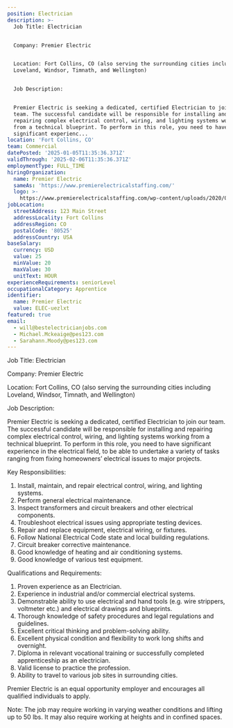 ```yaml
---
position: Electrician
description: >-
  Job Title: Electrician


  Company: Premier Electric 


  Location: Fort Collins, CO (also serving the surrounding cities including
  Loveland, Windsor, Timnath, and Wellington)


  Job Description:


  Premier Electric is seeking a dedicated, certified Electrician to join our
  team. The successful candidate will be responsible for installing and
  repairing complex electrical control, wiring, and lighting systems working
  from a technical blueprint. To perform in this role, you need to have
  significant experienc...
location: 'Fort Collins, CO'
team: Commercial
datePosted: '2025-01-05T11:35:36.371Z'
validThrough: '2025-02-06T11:35:36.371Z'
employmentType: FULL_TIME
hiringOrganization:
  name: Premier Electric
  sameAs: 'https://www.premierelectricalstaffing.com/'
  logo: >-
    https://www.premierelectricalstaffing.com/wp-content/uploads/2020/05/Premier-Electrical-Staffing-logo.png
jobLocation:
  streetAddress: 123 Main Street
  addressLocality: Fort Collins
  addressRegion: CO
  postalCode: '80525'
  addressCountry: USA
baseSalary:
  currency: USD
  value: 25
  minValue: 20
  maxValue: 30
  unitText: HOUR
experienceRequirements: seniorLevel
occupationalCategory: Apprentice
identifier:
  name: Premier Electric
  value: ELEC-uezlxt
featured: true
email:
  - will@bestelectricianjobs.com
  - Michael.Mckeaige@pes123.com
  - Sarahann.Moody@pes123.com
---
```




Job Title: Electrician

Company: Premier Electric 

Location: Fort Collins, CO (also serving the surrounding cities including Loveland, Windsor, Timnath, and Wellington)

Job Description:

Premier Electric is seeking a dedicated, certified Electrician to join our team. The successful candidate will be responsible for installing and repairing complex electrical control, wiring, and lighting systems working from a technical blueprint. To perform in this role, you need to have significant experience in the electrical field, to be able to undertake a variety of tasks ranging from fixing homeowners’ electrical issues to major projects. 

Key Responsibilities:

1. Install, maintain, and repair electrical control, wiring, and lighting systems.
2. Perform general electrical maintenance.
3. Inspect transformers and circuit breakers and other electrical components.
4. Troubleshoot electrical issues using appropriate testing devices.
5. Repair and replace equipment, electrical wiring, or fixtures.
6. Follow National Electrical Code state and local building regulations.
7. Circuit breaker corrective maintenance.
8. Good knowledge of heating and air conditioning systems.
9. Good knowledge of various test equipment.

Qualifications and Requirements:

1. Proven experience as an Electrician.
2. Experience in industrial and/or commercial electrical systems.
3. Demonstrable ability to use electrical and hand tools (e.g. wire strippers, voltmeter etc.) and electrical drawings and blueprints.
4. Thorough knowledge of safety procedures and legal regulations and guidelines.
5. Excellent critical thinking and problem-solving ability.
6. Excellent physical condition and flexibility to work long shifts and overnight.
7. Diploma in relevant vocational training or successfully completed apprenticeship as an electrician.
8. Valid license to practice the profession.
9. Ability to travel to various job sites in surrounding cities.

Premier Electric is an equal opportunity employer and encourages all qualified individuals to apply. 

Note: The job may require working in varying weather conditions and lifting up to 50 lbs. It may also require working at heights and in confined spaces.
